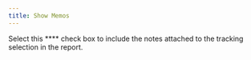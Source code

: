 ```yaml
---
title: Show Memos
---
```



Select this **** check box to include  the notes attached to the tracking selection in the report.
